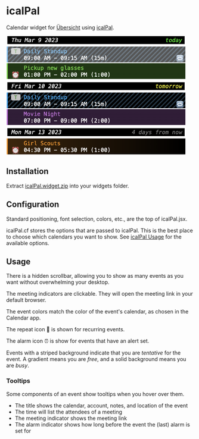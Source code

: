 # icalPal

Calendar widget for [Übersicht](https://tracesof.net/uebersicht/) using [icalPal](https://github.com/ajrosen/icalPal/).

<img height=320 src="https://github.com/ajrosen/icalPal.widget/blob/6d69d88825dcef37ca4855e4ecd70260d237de27/screenshot.png"/>

## Installation

Extract [icalPal.widget.zip](https://github.com/ajrosen/icalPal.widget/blob/6d69d88825dcef37ca4855e4ecd70260d237de27/icalPal.widget.zip) into your widgets folder.

## Configuration

Standard positioning, font selection, colors, etc., are the top of icalPal.jsx.

icalPal.cf stores the options that are passed to icalPal.  This is the best place to choose which calendars you want to show.  See [icalPal Usage](https://github.com/ajrosen/icalPal/blob/main/README.md#usage) for the available options.

## Usage

There is a hidden scrollbar, allowing you to show as many events as you want without overwhelming your desktop.

The meeting indicators are clickable.  They will open the meeting link in your default browser.

The event colors match the color of the event's calendar, as chosen in the Calendar app.

The repeat icon :repeat: is shown for recurring events.

The alarm icon :alarm_clock: is show for events that have an alert set.

Events with a striped background indicate that you are *tentative* for the event.  A gradient  means you are *free*, and a solid background means you are *busy*.

### Tooltips

Some components of an event show tooltips when you hover over them.

* The title shows the calendar, account, notes, and location of the event
* The time will list the attendees of a meeting
* The meeting indicator shows the meeting link
* The alarm indicator shows how long before the event the (last) alarm is set for
